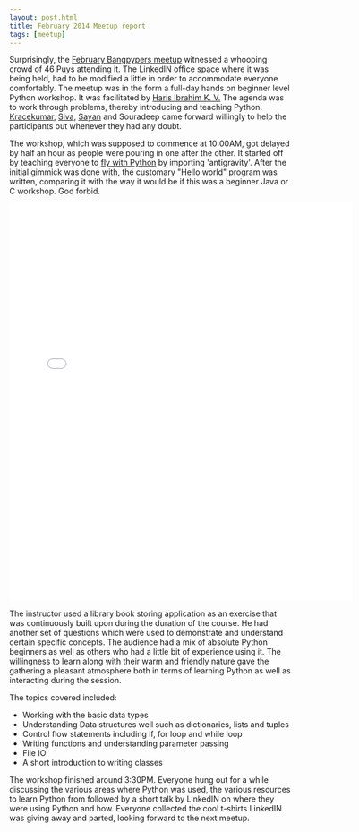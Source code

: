 ```yaml
---
layout: post.html
title: February 2014 Meetup report
tags: [meetup]
---
```


Surprisingly, the [February Bangpypers meetup](http://www.meetup.com/BangPypers/events/125797572/) witnessed a whooping crowd of 46 Puys attending it. The LinkedIN office space where it was being held, had to be modified a little in order to accommodate everyone comfortably. The meetup was in the form a full-day hands on beginner level Python workshop. It was facilitated by [Haris Ibrahim K. V.] The agenda was to work through problems, thereby introducing and teaching Python. [Kracekumar][], [Siva][], [Sayan][] and Souradeep came forward willingly to help the participants out whenever they had any doubt.

The workshop, which was supposed to commence at 10:00AM, got delayed by half an hour as people were pouring in one after the other. It started off by teaching everyone to [fly with Python](https://xkcd.com/353/) by importing 'antigravity'. After the initial gimmick was done with, the customary "Hello world" program was written, comparing it with the way it would be if this was a beginner Java or C workshop. God forbid.

<iframe src="//instagram.com/p/kb9H-KNT4Q/embed/" width="612" height="710" frameborder="0" scrolling="no" allowtransparency="true"></iframe>

The instructor used a library book storing application as an exercise that was continuously built upon during the duration of the course. He had another set of questions which were used to demonstrate and understand certain specific concepts. The audience had a mix of absolute Python beginners as well as others who had a little bit of experience using it. The willingness to learn along with their warm and friendly nature gave the gathering a pleasant atmosphere both in terms of learning Python as well as interacting during the session.

The topics covered included:
* Working with the basic data types
* Understanding Data structures well such as dictionaries, lists and tuples
* Control flow statements including if, for loop and while loop
* Writing functions and understanding parameter passing
* File IO
* A short introduction to writing classes

The workshop finished around 3:30PM. Everyone hung out for a while discussing the various areas where Python was used, the various resources to learn Python from followed by a short talk by LinkedIN on where they were using Python and how. Everyone collected the cool t-shirts LinkedIN was giving away and parted, looking forward to the next meetup.

[Kracekumar]: https://twitter.com/kracetheking
[Sayan]: https://twitter.com/chowdhury_sayan
[Siva]: https://twitter.com/sivaa_in
[Haris Ibrahim K. V.]: https://twitter.com/harisibrahimkv
